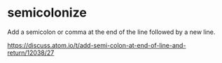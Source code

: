 # semicolonize

Add a semicolon or comma at the end of the line followed by a new line.

<https://discuss.atom.io/t/add-semi-colon-at-end-of-line-and-return/12038/27>
